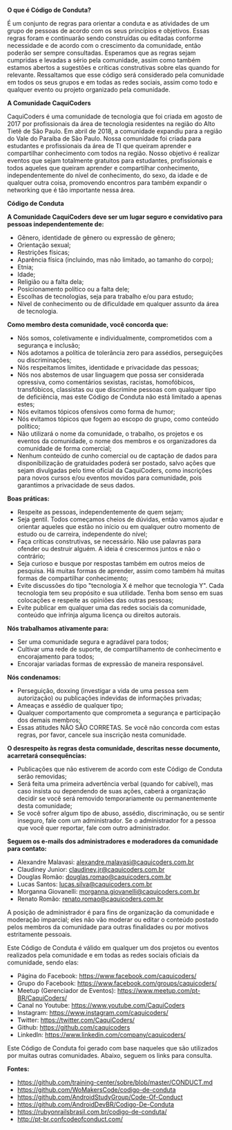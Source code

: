 **O que é Código de Conduta?**

É um conjunto de regras para orientar a conduta e as atividades de um grupo de pessoas de acordo com os seus princípios e objetivos. Essas regras foram e continuarão sendo construídas ou editadas conforme necessidade e de acordo com o crescimento da comunidade, então poderão ser sempre consultadas. Esperamos que as regras sejam cumpridas e levadas a sério pela comunidade, assim como também estamos abertos a sugestões e críticas construtivas sobre elas quando for relevante. Ressaltamos que esse código será considerado pela comunidade em todos os seus grupos e em todas as redes sociais, assim como todo e qualquer evento ou projeto organizado pela comunidade. 

**A Comunidade CaquiCoders**

CaquiCoders é uma comunidade de tecnologia que foi criada em agosto de 2017 por profissionais da área de tecnologia residentes na região do Alto Tietê de São Paulo. Em abril de 2018, a comunidade expandiu para a região do Vale do Paraíba de São Paulo. Nossa comunidade foi criada para estudantes e profissionais da área de TI que queiram aprender e compartilhar conhecimento com todos na região. Nosso objetivo é realizar eventos que sejam totalmente gratuitos para estudantes, profissionais e todos aqueles que queiram aprender e compartilhar conhecimento, independentemente do nível de conhecimento, do sexo, da idade e de qualquer outra coisa, promovendo encontros para também expandir o networking que é tão importante nessa área.

**Código de Conduta**

**A Comunidade CaquiCoders deve ser um lugar seguro e convidativo para pessoas independentemente de:** 
* Gênero, identidade de gênero ou expressão de gênero; 
* Orientação sexual; 
* Restrições físicas; 
* Aparência física (incluindo, mas não limitado, ao tamanho do corpo); 
* Etnia; 
* Idade; 
* Religião ou a falta dela; 
* Posicionamento político ou a falta dele; 
* Escolhas de tecnologias, seja para trabalho e/ou para estudo; 
* Nível de conhecimento ou de dificuldade em qualquer assunto da área de tecnologia. 
 
**Como membro desta comunidade, você concorda que:** 
* Nós somos, coletivamente e individualmente, comprometidos com a segurança e inclusão; 
* Nós adotamos a política de tolerância zero para assédios, perseguições ou discriminações; 
* Nós respeitamos limites, identidade e privacidade das pessoas; 
* Nós nos abstemos de usar linguagem que possa ser considerada opressiva, como comentários sexistas, racistas, homofóbicos, transfóbicos, classistas ou que discrimine pessoas com qualquer tipo de deficiência, mas este Código de Conduta não está limitado a apenas estes; 
* Nós evitamos tópicos ofensivos como forma de humor; 
* Nós evitamos tópicos que fogem ao escopo do grupo, como conteúdo político; 
* Não utilizará o nome da comunidade, o trabalho, os projetos e os eventos da comunidade, o nome dos membros e os organizadores da comunidade de forma comercial;
* Nenhum conteúdo de cunho comercial ou de captação de dados para disponibilização de gratuidades poderá ser postado, salvo ações que sejam divulgadas pelo time oficial da CaquiCoders, como inscrições para novos cursos e/ou eventos movidos para comunidade, pois garantimos a privacidade de seus dados. 

**Boas práticas:** 
* Respeite as pessoas, independentemente de quem sejam; 
* Seja gentil. Todos começamos cheios de dúvidas, então vamos ajudar e orientar aqueles que estão no início ou em qualquer outro momento de estudo ou de carreira, independente do nível; 
* Faça críticas construtivas, se necessário. Não use palavras para ofender ou destruir alguém. A ideia é crescermos juntos e não o contrário; 
* Seja curioso e busque por respostas também em outros meios de pesquisa. Há muitas formas de aprender, assim como também há muitas formas de compartilhar conhecimento; 
* Evite discussões do tipo "tecnologia X é melhor que tecnologia Y". Cada tecnologia tem seu propósito e sua utilidade. Tenha bom senso em suas colocações e respeite as opiniões das outras pessoas;
* Evite publicar em qualquer uma das redes sociais da comunidade, conteúdo que infrinja alguma licença ou direitos autorais.

**Nós trabalhamos ativamente para:**  
* Ser uma comunidade segura e agradável para todos; 
* Cultivar uma rede de suporte, de compartilhamento de conhecimento e encorajamento para todos; 
* Encorajar variadas formas de expressão de maneira responsável. 

**Nós condenamos:**
* Perseguição, doxxing (investigar a vida de uma pessoa sem autorização) ou publicações indevidas de informações privadas; 
* Ameaças e assédio de qualquer tipo; 
* Qualquer comportamento que comprometa a segurança e participação dos demais membros; 
* Essas atitudes NÃO SÃO CORRETAS. Se você não concorda com estas regras, por favor, cancele sua inscrição nesta comunidade. 

**O desrespeito às regras desta comunidade, descritas nesse documento, acarretará consequências:**
* Publicações que não estiverem de acordo com este Código de Conduta serão removidas; 
* Será feita uma primeira advertência verbal (quando for cabível), mas caso insista ou dependendo de suas ações, caberá a organização decidir se você será removido temporariamente ou permanentemente desta comunidade; 
* Se você sofrer algum tipo de abuso, assédio, discriminação, ou se sentir inseguro, fale com um administrador. Se o administrador for a pessoa que você quer reportar, fale com outro administrador. 

**Seguem os e-mails dos administradores e moderadores da comunidade para contato:**
* Alexandre Malavasi: alexandre.malavasi@caquicoders.com.br 
* Claudiney Junior: claudiney.jr@caquicoders.com.br 
* Douglas Romão: douglas.romao@caquicoders.com.br
* Lucas Santos: lucas.silva@caquicoders.com.br 
* Morganna Giovanelli: morganna.giovanelli@caquicoders.com.br 
* Renato Romão: renato.romao@caquicoders.com.br

A posição de administrador é para fins de organização da comunidade e moderação imparcial; eles não vão moderar ou editar o conteúdo postado pelos membros da comunidade para outras finalidades ou por motivos estritamente pessoais. 

Este Código de Conduta é válido em qualquer um dos projetos ou eventos realizados pela comunidade e em todas as redes sociais oficiais da comunidade, sendo elas: 

* Página do Facebook: https://www.facebook.com/caquicoders/
* Grupo do Facebook: https://www.facebook.com/groups/caquicoders/
* Meetup (Gerenciador de Eventos): https://www.meetup.com/pt-BR/CaquiCoders/ 
* Canal no Youtube: https://www.youtube.com/CaquiCoders
* Instagram: https://www.instagram.com/caquicoders/
* Twitter: https://twitter.com/CaquiCoders/
* Github: https://github.com/caquicoders
* LinkedIn: https://www.linkedin.com/company/caquicoders/

Este Código de Conduta foi gerado com base naqueles que são utilizados por muitas outras comunidades. Abaixo, seguem os links para consulta. 

**Fontes:** 
* https://github.com/training-center/sobre/blob/master/CONDUCT.md 
* https://github.com/WoMakersCode/codigo-de-conduta 
* https://github.com/AndroidStudyGroup/Code-Of-Conduct 
* https://github.com/AndroidDevBR/Codigo-De-Conduta 
* https://rubyonrailsbrasil.com.br/codigo-de-conduta/ 
* http://pt-br.confcodeofconduct.com/
